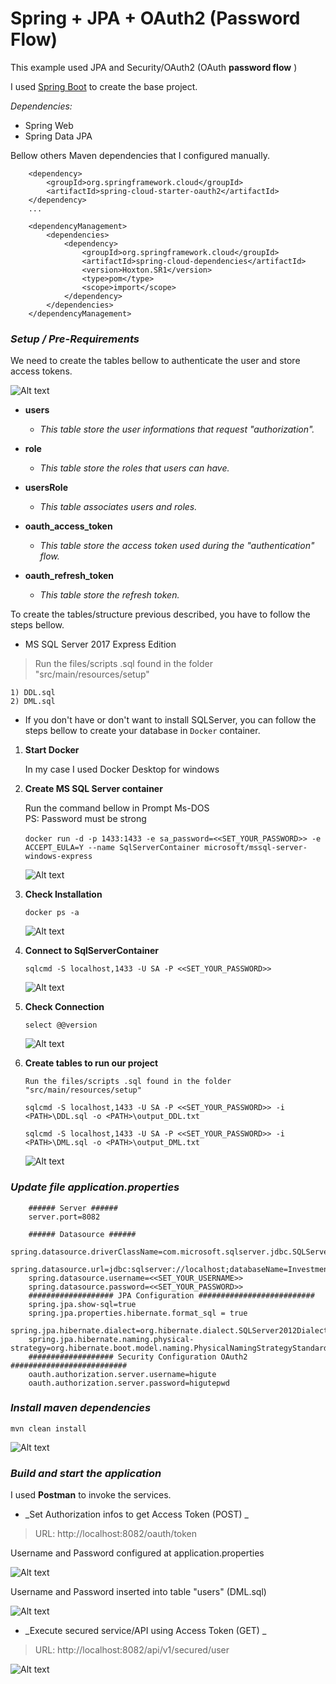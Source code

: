 # Spring + JPA + OAuth2 (Password Flow)

This example used JPA and Security/OAuth2 (OAuth  __password flow__ )

I used [Spring Boot](https://start.spring.io) to create the base project.

_Dependencies:_

* Spring Web
* Spring Data JPA

Bellow others Maven dependencies that I configured manually.

		<dependency>
			<groupId>org.springframework.cloud</groupId>
			<artifactId>spring-cloud-starter-oauth2</artifactId>
		</dependency>
		...
		
		<dependencyManagement>
			<dependencies>
				<dependency>
					<groupId>org.springframework.cloud</groupId>
					<artifactId>spring-cloud-dependencies</artifactId>
					<version>Hoxton.SR1</version>
					<type>pom</type>
					<scope>import</scope>
				</dependency>
			</dependencies>
		</dependencyManagement>


### _Setup / Pre-Requirements_

We need to create the tables bellow to authenticate the user and store access tokens. 


![Alt text](./doc/DatabaseDiagram.png?raw=true "Database diagram")




* __users__
     - _This table store the user informations that request "authorization"._

   
* __role__
     - _This table store the roles that users can have._
   
   
* __usersRole__
     - _This table associates users and roles._
   
   
* __oauth_access_token__
     - _This table store the access token used during the "authentication" flow._   
   
   
* __oauth_refresh_token__
     - _This table store the refresh token._   
   
    
To create the tables/structure previous described, you have to follow the steps bellow.


* MS SQL Server 2017 Express Edition

>Run the files/scripts .sql found in the folder "src/main/resources/setup"


``` 
1) DDL.sql
2) DML.sql
```

* If you don't have or don't want to install SQLServer, you can follow the steps bellow to create your database in `Docker` container.



1. **Start Docker** 
   
   In my case I used Docker Desktop for windows
   
2. **Create MS SQL Server container**

   Run the command bellow in Prompt Ms-DOS </br>
   PS: Password must be strong </br></br> 
   `docker run -d -p 1433:1433 -e sa_password=<<SET_YOUR_PASSWORD>> -e ACCEPT_EULA=Y --name SqlServerContainer microsoft/mssql-server-windows-express`
   
   ![Alt text](./doc/dockerrun.png?raw=true "docker SqlServerContainer")	

3. **Check Installation**
	
   `docker ps -a`
   
   ![Alt text](./doc/dockerps-a.png?raw=true "docker ps -a")	
	
4. **Connect to SqlServerContainer**	
	
   `sqlcmd -S localhost,1433 -U SA -P <<SET_YOUR_PASSWORD>>`
   
   ![Alt text](./doc/sqlcmd.png?raw=true "sqlcmd connect SqlServerContainer")

5. **Check Connection**
		
   `select @@version`
   	
   ![Alt text](./doc/sqlcmd_check.png?raw=true "check SqlServerContainer")
	
6. **Create tables to run our project**

   `Run the files/scripts .sql found in the folder "src/main/resources/setup"`
	
   `sqlcmd -S localhost,1433 -U SA -P <<SET_YOUR_PASSWORD>> -i <PATH>\DDL.sql -o <PATH>\output_DDL.txt`
	
   `sqlcmd -S localhost,1433 -U SA -P <<SET_YOUR_PASSWORD>> -i <PATH>\DML.sql -o <PATH>\output_DML.txt`
   
   ![Alt text](./doc/sqlcmd_tables.png?raw=true "check SqlServerContainer")


### _Update file application.properties_


		###### Server ######
		server.port=8082
		
		###### Datasource ######
		spring.datasource.driverClassName=com.microsoft.sqlserver.jdbc.SQLServerDriver
		spring.datasource.url=jdbc:sqlserver://localhost;databaseName=Investment
		spring.datasource.username=<<SET_YOUR_USERNAME>>
		spring.datasource.password=<<SET_YOUR_PASSWORD>>
		################### JPA Configuration ##########################
		spring.jpa.show-sql=true
		spring.jpa.properties.hibernate.format_sql = true
		spring.jpa.hibernate.dialect=org.hibernate.dialect.SQLServer2012Dialect
		spring.jpa.hibernate.naming.physical-strategy=org.hibernate.boot.model.naming.PhysicalNamingStrategyStandardImpl
		################### Security Configuration OAuth2 ##########################
		oauth.authorization.server.username=higute
		oauth.authorization.server.password=higutepwd


### _Install maven dependencies_ 

	mvn clean install
   
   ![Alt text](./doc/mvn_cleaninstall.png?raw=true "mvn clean install")


### _Build and start the application_

   I used **Postman** to invoke the services.  
	
- _Set Authorization infos to get Access Token (POST) _   

> URL: http://localhost:8082/oauth/token
   
  Username and Password configured at application.properties 
   
  ![Alt text](./doc/postman_authorization1.png?raw=true "Authorization") 
  
  Username and Password inserted into table "users" (DML.sql)
  
  ![Alt text](./doc/postman_authorization2.png?raw=true "Authorization") 
  
- _Execute secured service/API using Access Token (GET) _

> URL: http://localhost:8082/api/v1/secured/user
   
  ![Alt text](./doc/postman_customapi_with_access_token.png?raw=true "Secured API") 


